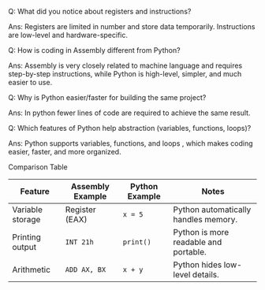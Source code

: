Q: What did you notice about registers and instructions? 

Ans:  Registers are limited in number and store data temporarily. Instructions are low-level and hardware-specific.  

Q: How is coding in Assembly different from Python?

Ans: Assembly is very closely related to machine language and requires step-by-step instructions, while Python is high-level, simpler, and much easier to use.  

Q: Why is Python easier/faster for building the same project?

Ans: In python fewer lines of code are required to achieve the same result.

Q: Which features of Python help abstraction (variables, functions, loops)?

Ans: Python supports variables, functions, and loops , which makes coding easier, faster, and more organized.  


Comparison Table

| Feature           | Assembly Example | Python Example | Notes |
|-------------------|------------------|----------------|-------|
| Variable storage  | Register (EAX)   | `x = 5`        | Python automatically handles memory. |
| Printing output   | `INT 21h`        | `print()`      | Python is more readable and portable. |
| Arithmetic        | `ADD AX, BX`     | `x + y`        | Python hides low-level details. |